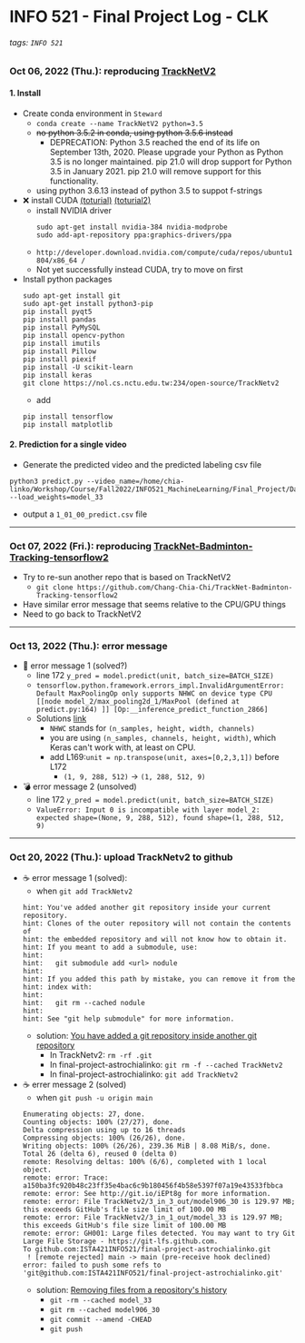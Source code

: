 # INFO 521 - Final Project Log - CLK

###### tags: `INFO 521`


### Oct 06, 2022 (Thu.): reproducing [TrackNetV2](https://nol.cs.nctu.edu.tw:234/open-source/TrackNetv2)

#### 1. Install
- Create conda environment in `Steward`
    - `conda create --name TrackNetV2 python=3.5`
    - ~~no python 3.5.2 in conda, using python 3.5.6 instead~~
        - DEPRECATION: Python 3.5 reached the end of its life on September 13th, 2020. Please upgrade your Python as Python 3.5 is no longer maintained. pip 21.0 will drop support for Python 3.5 in January 2021. pip 21.0 will remove support for this functionality.
    - using python 3.6.13 instead of python 3.5 to suppot f-strings
- :x: install CUDA [(toturial)](https://medium.com/repro-repo/install-cuda-and-cudnn-for-tensorflow-gpu-on-ubuntu-79306e4ac04e) [(toturial2)](https://medium.com/@stephengregory_69986/installing-cuda-10-1-on-ubuntu-20-04-e562a5e724a0)
    - install NVIDIA driver
        ```
        sudo apt-get install nvidia-384 nvidia-modprobe
        sudo add-apt-repository ppa:graphics-drivers/ppa
        ```
    - `http://developer.download.nvidia.com/compute/cuda/repos/ubuntu1804/x86_64 /`
    - Not yet successfully instead CUDA, try to move on first
- Install python packages
    ```
    sudo apt-get install git
    sudo apt-get install python3-pip
    pip install pyqt5
    pip install pandas
    pip install PyMySQL
    pip install opencv-python
    pip install imutils
    pip install Pillow
    pip install piexif
    pip install -U scikit-learn
    pip install keras
    git clone https://nol.cs.nctu.edu.tw:234/open-source/TrackNetv2
    ```
    - add 
    ```
    pip install tensorflow
    pip install matplotlib
    ```
    

#### 2. Prediction for a single video

- Generate the predicted video and the predicted labeling csv file
```{py}
python3 predict.py --video_name=/home/chia-linko/Workshop/Course/Fall2022/INFO521_MachineLearning/Final_Project/DataSet/profession_dataset/match1/rally_video/1_01_00.mp4 --load_weights=model_33
```
- output a `1_01_00_predict.csv` file

---
### Oct 07, 2022 (Fri.): reproducing [TrackNet-Badminton-Tracking-tensorflow2](https://github.com/Chang-Chia-Chi/TrackNet-Badminton-Tracking-tensorflow2)

- Try to re-sun another repo that is based on TrackNetV2
    - `git clone https://github.com/Chang-Chia-Chi/TrackNet-Badminton-Tracking-tensorflow2`
- Have similar error message that seems relative to the CPU/GPU things
- Need to go back to TrackNetV2

---
### Oct 13, 2022 (Thu.): error message
- :eyes: error message 1 (solved?)
    - line 172 `y_pred = model.predict(unit, batch_size=BATCH_SIZE)`
    - `tensorflow.python.framework.errors_impl.InvalidArgumentError:  Default MaxPoolingOp only supports NHWC on device type CPU
	 [[node model_2/max_pooling2d_1/MaxPool (defined at predict.py:164) ]] [Op:__inference_predict_function_2866]`
    - Solutions [link](https://stackoverflow.com/questions/64666638/invalidargumenterror-default-maxpoolingop-only-supports-nhwc-on-device-type-cpu)
        - `NHWC` stands for `(n_samples, height, width, channels)`
        - you are using `(n_samples, channels, height, width)`, which Keras can't work with, at least on CPU.
        - add L169:`unit = np.transpose(unit, axes=[0,2,3,1])` before L172
            - `(1, 9, 288, 512)` -> `(1, 288, 512, 9)`
- :bomb: error message 2 (unsolved)
    - line 172 `y_pred = model.predict(unit, batch_size=BATCH_SIZE)`
    - `ValueError: Input 0 is incompatible with layer model_2: expected shape=(None, 9, 288, 512), found shape=(1, 288, 512, 9)`

---
### Oct 20, 2022 (Thu.): upload TrackNetv2 to github

- :coffee: error message 1 (solved):
    - when `git add TrackNetv2`
    ```
    hint: You've added another git repository inside your current repository.
    hint: Clones of the outer repository will not contain the contents of
    hint: the embedded repository and will not know how to obtain it.
    hint: If you meant to add a submodule, use:
    hint: 
    hint:   git submodule add <url> nodule
    hint: 
    hint: If you added this path by mistake, you can remove it from the
    hint: index with:
    hint: 
    hint:   git rm --cached nodule
    hint: 
    hint: See "git help submodule" for more information.
    ```
    - solution: [You have added a git repository inside another git repository](https://gist.github.com/claraj/e5563befe6c2fb108ad0efb6de47f265)
        - In TrackNetv2: `rm -rf .git`
        - In final-project-astrochialinko: `git rm -f --cached TrackNetv2`
        - In final-project-astrochialinko: `git add TrackNetv2`
- :coffee: errer message 2 (solved)
    - when `git push -u origin main`
    ```
    Enumerating objects: 27, done.
    Counting objects: 100% (27/27), done.
    Delta compression using up to 16 threads
    Compressing objects: 100% (26/26), done.
    Writing objects: 100% (26/26), 239.36 MiB | 8.08 MiB/s, done.
    Total 26 (delta 6), reused 0 (delta 0)
    remote: Resolving deltas: 100% (6/6), completed with 1 local object.
    remote: error: Trace: a150ba3fc920b48c23ff35e4bac6c9b180456f4b58e5397f07a19e43533fbbca
    remote: error: See http://git.io/iEPt8g for more information.
    remote: error: File TrackNetv2/3_in_3_out/model906_30 is 129.97 MB; this exceeds GitHub's file size limit of 100.00 MB
    remote: error: File TrackNetv2/3_in_1_out/model_33 is 129.97 MB; this exceeds GitHub's file size limit of 100.00 MB
    remote: error: GH001: Large files detected. You may want to try Git Large File Storage - https://git-lfs.github.com.
    To github.com:ISTA421INFO521/final-project-astrochialinko.git
     ! [remote rejected] main -> main (pre-receive hook declined)
    error: failed to push some refs to 'git@github.com:ISTA421INFO521/final-project-astrochialinko.git'
    ```
    - solution: [Removing files from a repository's history](https://docs.github.com/en/repositories/working-with-files/managing-large-files/about-large-files-on-github)
        - `git -rm --cached model_33`
        - `git rm --cached model906_30`
        - `git commit --amend -CHEAD`
        - `git push`
